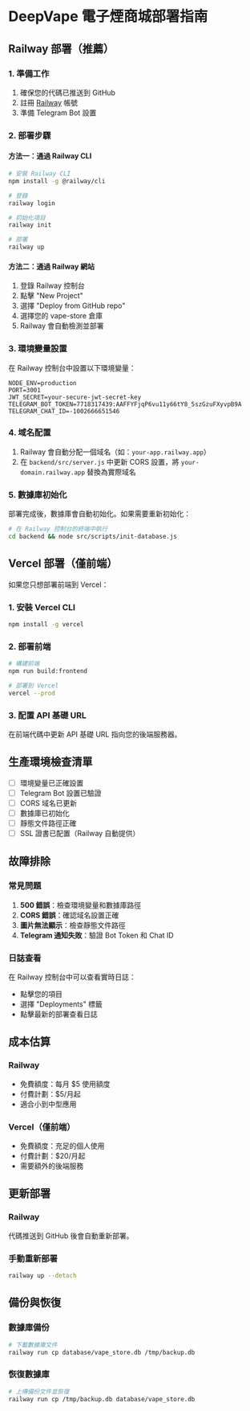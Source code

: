 # DeepVape 電子煙商城部署指南

## Railway 部署（推薦）

### 1. 準備工作

1. 確保您的代碼已推送到 GitHub
2. 註冊 [Railway](https://railway.app) 帳號
3. 準備 Telegram Bot 設置

### 2. 部署步驟

#### 方法一：通過 Railway CLI
```bash
# 安裝 Railway CLI
npm install -g @railway/cli

# 登錄
railway login

# 初始化項目
railway init

# 部署
railway up
```

#### 方法二：通過 Railway 網站
1. 登錄 Railway 控制台
2. 點擊 "New Project"
3. 選擇 "Deploy from GitHub repo"
4. 選擇您的 vape-store 倉庫
5. Railway 會自動檢測並部署

### 3. 環境變量設置

在 Railway 控制台中設置以下環境變量：

```
NODE_ENV=production
PORT=3001
JWT_SECRET=your-secure-jwt-secret-key
TELEGRAM_BOT_TOKEN=7718317439:AAFFYFjqP6vu11y66tY8_5szGzuFXyvpB9A
TELEGRAM_CHAT_ID=-1002666651546
```

### 4. 域名配置

1. Railway 會自動分配一個域名（如：`your-app.railway.app`）
2. 在 `backend/src/server.js` 中更新 CORS 設置，將 `your-domain.railway.app` 替換為實際域名

### 5. 數據庫初始化

部署完成後，數據庫會自動初始化。如果需要重新初始化：

```bash
# 在 Railway 控制台的終端中執行
cd backend && node src/scripts/init-database.js
```

## Vercel 部署（僅前端）

如果您只想部署前端到 Vercel：

### 1. 安裝 Vercel CLI
```bash
npm install -g vercel
```

### 2. 部署前端
```bash
# 構建前端
npm run build:frontend

# 部署到 Vercel
vercel --prod
```

### 3. 配置 API 基礎 URL
在前端代碼中更新 API 基礎 URL 指向您的後端服務器。

## 生產環境檢查清單

- [ ] 環境變量已正確設置
- [ ] Telegram Bot 設置已驗證
- [ ] CORS 域名已更新
- [ ] 數據庫已初始化
- [ ] 靜態文件路徑正確
- [ ] SSL 證書已配置（Railway 自動提供）

## 故障排除

### 常見問題

1. **500 錯誤**：檢查環境變量和數據庫路徑
2. **CORS 錯誤**：確認域名設置正確
3. **圖片無法顯示**：檢查靜態文件路徑
4. **Telegram 通知失敗**：驗證 Bot Token 和 Chat ID

### 日誌查看

在 Railway 控制台中可以查看實時日誌：
- 點擊您的項目
- 選擇 "Deployments" 標籤
- 點擊最新的部署查看日誌

## 成本估算

### Railway
- 免費額度：每月 $5 使用額度
- 付費計劃：$5/月起
- 適合小到中型應用

### Vercel（僅前端）
- 免費額度：充足的個人使用
- 付費計劃：$20/月起
- 需要額外的後端服務

## 更新部署

### Railway
代碼推送到 GitHub 後會自動重新部署。

### 手動重新部署
```bash
railway up --detach
```

## 備份與恢復

### 數據庫備份
```bash
# 下載數據庫文件
railway run cp database/vape_store.db /tmp/backup.db
```

### 恢復數據庫
```bash
# 上傳備份文件並恢復
railway run cp /tmp/backup.db database/vape_store.db
``` 